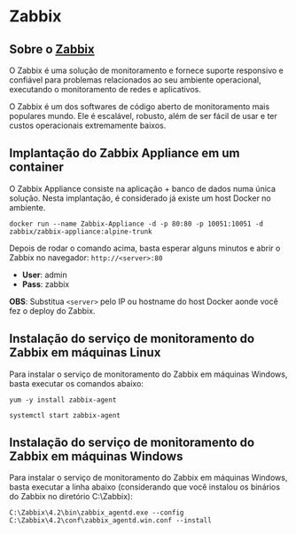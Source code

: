 # Zabbix

## Sobre o [Zabbix](https://www.zabbix.com/)

O Zabbix é uma solução de monitoramento e fornece suporte responsivo e confiável para problemas relacionados ao seu ambiente operacional, executando o monitoramento de redes e aplicativos.

O Zabbix é um dos softwares de código aberto de monitoramento mais populares mundo. Ele é escalável, robusto, além de ser fácil de usar e ter custos operacionais extremamente baixos.

## Implantação do Zabbix Appliance em um container

O Zabbix Appliance consiste na aplicação + banco de dados numa única solução. Nesta implantação, é considerado já existe um host Docker no ambiente.

```docker run --name Zabbix-Appliance -d -p 80:80 -p 10051:10051 -d zabbix/zabbix-appliance:alpine-trunk```

Depois de rodar o comando acima, basta esperar alguns minutos e abrir o Zabbix no navegador: ```http://<server>:80```

- **User**: admin
- **Pass**: zabbix

**OBS**: Substitua ```<server>``` pelo IP ou hostname do host Docker aonde você fez o deploy do Zabbix.

## Instalação do serviço de monitoramento do Zabbix em máquinas Linux

Para instalar o serviço de monitoramento do Zabbix em máquinas Windows, basta executar os comandos abaixo:

```yum -y install zabbix-agent```

```systemctl start zabbix-agent```

## Instalação do serviço de monitoramento do Zabbix em máquinas Windows

Para instalar o serviço de monitoramento do Zabbix em máquinas Windows, basta executar a linha abaixo (considerando que você instalou os binários do Zabbix no diretório C:\Zabbix):

```C:\Zabbix\4.2\bin\zabbix_agentd.exe --config C:\Zabbix\4.2\conf\zabbix_agentd.win.conf --install```
